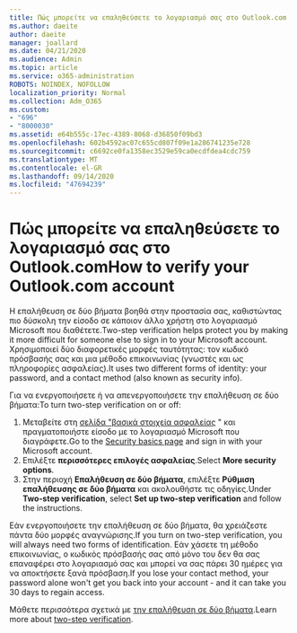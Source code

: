 ```yaml
---
title: Πώς μπορείτε να επαληθεύσετε το λογαριασμό σας στο Outlook.com
ms.author: daeite
author: daeite
manager: joallard
ms.date: 04/21/2020
ms.audience: Admin
ms.topic: article
ms.service: o365-administration
ROBOTS: NOINDEX, NOFOLLOW
localization_priority: Normal
ms.collection: Adm_O365
ms.custom:
- "696"
- "8000030"
ms.assetid: e64b555c-17ec-4389-8068-d36850f09bd3
ms.openlocfilehash: 602b4592ac07c655cd807f09e1a286741235e728
ms.sourcegitcommit: c6692ce0fa1358ec3529e59ca0ecdfdea4cdc759
ms.translationtype: MT
ms.contentlocale: el-GR
ms.lasthandoff: 09/14/2020
ms.locfileid: "47694239"
---
```

# <a name="how-to-verify-your-outlookcom-account"></a><span data-ttu-id="5f46a-102">Πώς μπορείτε να επαληθεύσετε το λογαριασμό σας στο Outlook.com</span><span class="sxs-lookup"><span data-stu-id="5f46a-102">How to verify your Outlook.com account</span></span>

<span data-ttu-id="5f46a-103">Η επαλήθευση σε δύο βήματα βοηθά στην προστασία σας, καθιστώντας πιο δύσκολη την είσοδο σε κάποιον άλλο χρήστη στο λογαριασμό Microsoft που διαθέτετε.</span><span class="sxs-lookup"><span data-stu-id="5f46a-103">Two-step verification helps protect you by making it more difficult for someone else to sign in to your Microsoft account.</span></span> <span data-ttu-id="5f46a-104">Χρησιμοποιεί δύο διαφορετικές μορφές ταυτότητας: τον κωδικό πρόσβασής σας και μια μέθοδο επικοινωνίας (γνωστές και ως πληροφορίες ασφαλείας).</span><span class="sxs-lookup"><span data-stu-id="5f46a-104">It uses two different forms of identity: your password, and a contact method (also known as security info).</span></span>
  
<span data-ttu-id="5f46a-105">Για να ενεργοποιήσετε ή να απενεργοποιήσετε την επαλήθευση σε δύο βήματα:</span><span class="sxs-lookup"><span data-stu-id="5f46a-105">To turn two-step verification on or off:</span></span>
  
1. <span data-ttu-id="5f46a-106">Μεταβείτε στη [σελίδα "βασικά στοιχεία ασφαλείας](https://go.microsoft.com/fwlink/?linkid=842325) " και πραγματοποιήστε είσοδο με το λογαριασμό Microsoft που διαγράφετε.</span><span class="sxs-lookup"><span data-stu-id="5f46a-106">Go to the [Security basics page](https://go.microsoft.com/fwlink/?linkid=842325) and sign in with your Microsoft account.</span></span>
2. <span data-ttu-id="5f46a-107">Επιλέξτε **περισσότερες επιλογές ασφαλείας**.</span><span class="sxs-lookup"><span data-stu-id="5f46a-107">Select **More security options**.</span></span>
3. <span data-ttu-id="5f46a-108">Στην περιοχή **Επαλήθευση σε δύο βήματα**, επιλέξτε **Ρύθμιση επαλήθευσης σε δύο βήματα** και ακολουθήστε τις οδηγίες.</span><span class="sxs-lookup"><span data-stu-id="5f46a-108">Under **Two-step verification**, select **Set up two-step verification** and follow the instructions.</span></span>

<span data-ttu-id="5f46a-109">Εάν ενεργοποιήσετε την επαλήθευση σε δύο βήματα, θα χρειάζεστε πάντα δύο μορφές αναγνώρισης.</span><span class="sxs-lookup"><span data-stu-id="5f46a-109">If you turn on two-step verification, you will always need two forms of identification.</span></span> <span data-ttu-id="5f46a-110">Εάν χάσετε τη μέθοδο επικοινωνίας, ο κωδικός πρόσβασής σας από μόνο του δεν θα σας επαναφέρει στο λογαριασμό σας και μπορεί να σας πάρει 30 ημέρες για να αποκτήσετε ξανά πρόσβαση.</span><span class="sxs-lookup"><span data-stu-id="5f46a-110">If you lose your contact method, your password alone won't get you back into your account - and it can take you 30 days to regain access.</span></span>
  
<span data-ttu-id="5f46a-111">Μάθετε περισσότερα σχετικά με [την επαλήθευση σε δύο βήματα](https://go.microsoft.com/fwlink/?linkid=872270).</span><span class="sxs-lookup"><span data-stu-id="5f46a-111">Learn more about [two-step verification](https://go.microsoft.com/fwlink/?linkid=872270).</span></span>
  